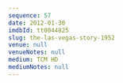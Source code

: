 ```yaml
---
sequence: 57
date: 2012-01-30
imdbId: tt0044825
slug: the-las-vegas-story-1952
venue: null
venueNotes: null
medium: TCM HD
mediumNotes: null
---
```

